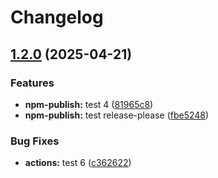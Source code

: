 # Changelog

## [1.2.0](https://github.com/MapColonies/actions/compare/npm-publish-v1.1.0...npm-publish-v1.2.0) (2025-04-21)


### Features

* **npm-publish:** test 4 ([81965c8](https://github.com/MapColonies/actions/commit/81965c8323ff75551cf220991863e8a8103fa2aa))
* **npm-publish:** test release-please ([fbe5248](https://github.com/MapColonies/actions/commit/fbe5248b909e026106902554d9eb2502ff2fda04))


### Bug Fixes

* **actions:** test 6 ([c362622](https://github.com/MapColonies/actions/commit/c36262249e5ce1710a5b7d2567975003d2d54d68))
